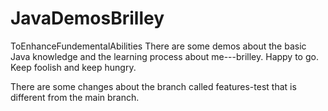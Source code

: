 # JavaDemosBrilley
ToEnhanceFundementalAbilities
There are some demos about the basic Java knowledge and the learning process about me---brilley.
Happy to go. Keep foolish and keep hungry.

There are some changes about the branch called features-test that is different from the main branch.
